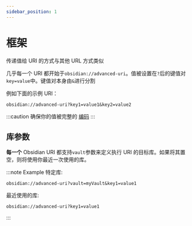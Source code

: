 ```yaml
---
sidebar_position: 1
---
```


# 框架

传递值给 URI 的方式与其他 URL 方式类似

几乎每一个 URI 都开始于`obsidian://advanced-uri`。值被设置在`?`后的键值对`key=value`中。键值对本身由`&`进行分割

例如下面的示例 URI：

```url
obsidian://advanced-uri?key1=value1&key2=value2
```

:::caution
确保你的值被完整的 [编码](encoding)
:::

## 库参数

**每一个** Obsidian URI 都支持`vault`参数来定义执行 URI 的目标库。如果将其置空，则将使用你最近一次使用的库。

:::note Example
特定库:

```uri
obsidian://advanced-uri?vault=myVault&key1=value1
```

最近使用的库:

```uri
obsidian://advanced-uri?key1=value1
```

:::
